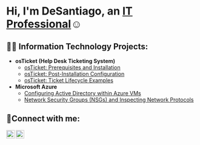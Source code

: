 <h1>Hi, I'm DeSantiago, an <a href="https://linkedin.com/in/desantiago-tyriq-williams-jr">IT Professional</a>☺</h1>

<h2>👨‍💻 Information Technology Projects:</h2>

- <b>osTicket (Help Desk Ticketing System)</b>
  - [osTicket: Prerequisites and Installation](https://github.com/DeSantiagoWilliams/osticket-prereqs)
  - [osTicket: Post-Installation Configuration](https://github.com/DeSantiagoWilliams/post-install-config)
  - [osTicket: Ticket Lifecycle Examples](https://github.com/DeSantiagoWilliams/ticket-lifecycle)
- <b>Microsoft Azure</b>
  - [Configuring Active Directory within Azure VMs](https://github.com/DeSantiagoWilliams/configure-ad)
  - [Network Security Groups (NSGs) and Inspecting Network Protocols](https://github.com/DeSantiagoWilliams/azure-network-protocols)

<h2>🤳Connect with me:</h2>

[<img align="left" alt="Josh | LinkedIn" width="22px" src="https://cdn.jsdelivr.net/npm/simple-icons@v3/icons/linkedin.svg" />][linkedin]
[<img align="left" alt="Josh | Instagram" width="22px" src="https://cdn.jsdelivr.net/npm/simple-icons@v3/icons/instagram.svg" />][instagram]

[instagram]: https://www.instagram.com/desantiagotv
[linkedin]: https://linkedin.com/in/desantiago-tyriq-williams-jr
